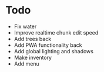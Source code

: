 # Todo
- Fix water
- Improve realtime chunk edit speed
- Add trees back
- Add PWA functionality back
- Add global lighting and shadows
- Make inventory
- Add menu